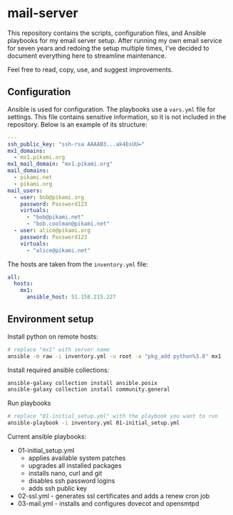 # mail-server

This repository contains the scripts, configuration files, and Ansible playbooks for my email server setup. After running my own email service for seven years and redoing the setup multiple times, I've decided to document everything here to streamline maintenance.

Feel free to read, copy, use, and suggest improvements.

## Configuration

Ansible is used for configuration. The playbooks use a `vars.yml` file for settings. This file contains sensitive information, so it is not included in the repository. Below is an example of its structure:

```yml
---
ssh_public_key: "ssh-rsa AAAAB3...ak4EsUU="
mx1_domains:
  - mx1.pikami.org
mx1_mail_domain: "mx1.pikami.org"
mail_domains:
  - pikami.net
  - pikami.org
mail_users:
  - user: bob@pikami.org
    password: Password123
    virtuals:
      - "bob@pikami.net"
      - "bob.coolman@pikami.net"
  - user: alice@pikami.org
    password: Password123
    virtuals:
      - "alice@pikami.net"
```

The hosts are taken from the `inventory.yml` file:

```yml
all:
  hosts:
    mx1:
      ansible_host: 51.158.215.227
```

## Environment setup

Install python on remote hosts:

```sh
# replace "mx1" with server name
ansible -m raw -i inventory.yml -u root -a "pkg_add python%3.8" mx1
```

Install required ansible collections:

```sh
ansible-galaxy collection install ansible.posix
ansible-galaxy collection install community.general
```

Run playbooks

```sh
# replace "01-initial_setup.yml" with the playbook you want to run
ansible-playbook -i inventory.yml 01-initial_setup.yml
```

Current ansible playbooks:

- 01-initial_setup.yml
  - applies available system patches
  - upgrades all installed packages
  - installs nano, curl and git
  - disables ssh password logins
  - adds ssh public key
- 02-ssl.yml - generates ssl certificates and adds a renew cron job
- 03-mail.yml - installs and configures dovecot and opensmtpd
